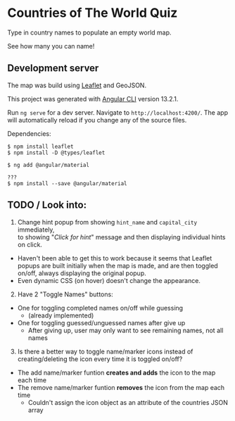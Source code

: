 
# Countries of The World Quiz

Type in country names to populate an empty world map.

See how many you can name!

## Development server

The map was build using [Leaflet](https://leafletjs.com/) and GeoJSON.

This project was generated with [Angular CLI](https://github.com/angular/angular-cli) version 13.2.1.

Run `ng serve` for a dev server. Navigate to `http://localhost:4200/`. The app will automatically reload if you change any of the source files.

Dependencies:

```
$ npm install leaflet
$ npm install -D @types/leaflet

$ ng add @angular/material

???
$ npm install --save @angular/material
```

## TODO / Look into:

1. Change hint popup from showing `hint_name` and `capital_city` immediately,\
   to showing "*Click for hint*" message and then displaying individual hints on click.

  - Haven't been able to get this to work because it seems that Leaflet popups are built initially when the map is made, and are then toggled on/off, always displaying the original popup.
  - Even dynamic CSS (on hover) doesn't change the appearance.


2. Have 2 "Toggle Names" buttons:

  - One for toggling completed names on/off while guessing
    - (already implemented)
  - One for toggling guessed/unguessed names after give up
    - After giving up, user may only want to see remaining names, not all names

3. Is there a better way to toggle name/marker icons instead of creating/deleting the icon every time it is toggled on/off?

  - The add name/marker funtion **creates and adds** the icon to the map each time
  - The remove name/marker funtion **removes** the icon from the map each time
    - Couldn't assign the icon object as an attribute of the countries JSON array
